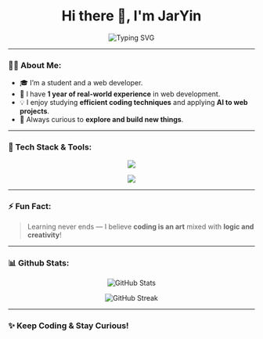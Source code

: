 <h1 align="center">Hi there 👋, I'm JarYin</h1>
<p align="center">
  <img src="https://readme-typing-svg.demolab.com?font=Fira+Code&size=22&pause=1000&color=36BCF7&center=true&vCenter=true&width=435&lines=I'm+a+Student+and+Web+Developer;I+love+Efficient+Coding+%26+AI;Always+Learning+New+Things!" alt="Typing SVG" />
</p>

---

### 🧑‍💻 About Me:

- 🎓 I’m a student and a web developer.
- 💼 I have **1 year of real-world experience** in web development.
- 💡 I enjoy studying **efficient coding techniques** and applying **AI to web projects**.
- 🔭 Always curious to **explore and build new things**.

---

### 🚀 Tech Stack & Tools:

<p align="center">
  <img src="https://skillicons.dev/icons?i=nextjs,react,nodejs,javascript,css,tailwind,postgresql,linux,mongodb,figma,vscode,postman,api" />
</p>

<p align="center">
  <img src="https://skillicons.dev/icons?i=zustand,prisma,visualstudio" />
</p>

---

### ⚡ Fun Fact:
> Learning never ends — I believe **coding is an art** mixed with **logic and creativity**!

---

### 📊 Github Stats:

<p align="center">
  <img src="https://github-readme-stats.vercel.app/api?username=YourGithubUsername&show_icons=true&theme=radical" alt="GitHub Stats" />
</p>

<p align="center">
  <img src="https://github-readme-streak-stats.herokuapp.com/?user=YourGithubUsername&theme=radical" alt="GitHub Streak" />
</p>

---

### ✨ Keep Coding & Stay Curious!
